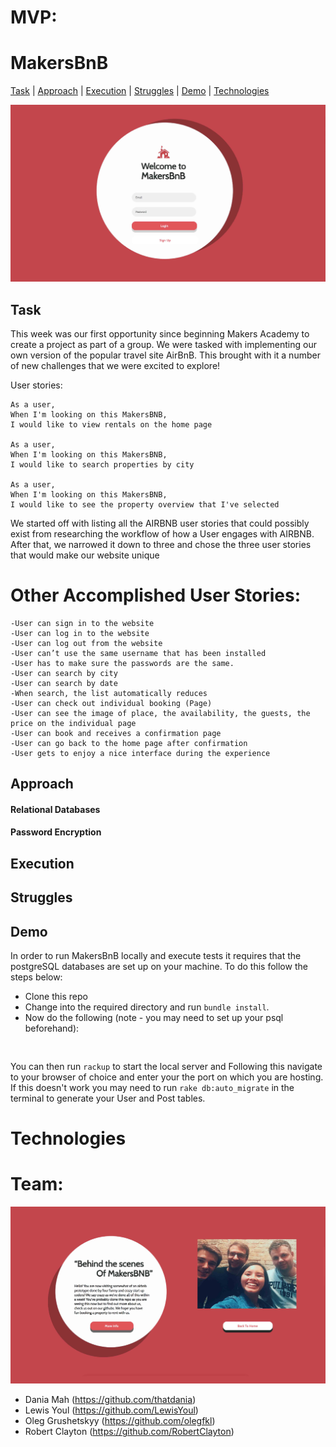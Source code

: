


MVP:  
======






# MakersBnB

[Task](#task) | [Approach](#approach) | [Execution](#execution) | [Struggles](#struggles) | [Demo](#demo) | [Technologies](#technologies)

![](readmeimages/1.jpg)

## <a name="task">Task</a>

This week was our first opportunity since beginning Makers Academy to create a project as part of a group. We were tasked with implementing our own version of the popular travel site AirBnB. This brought with it a number of new challenges that we were excited to explore!


User stories:

```
As a user,
When I'm looking on this MakersBNB,
I would like to view rentals on the home page

As a user,
When I'm looking on this MakersBNB,
I would like to search properties by city

As a user,
When I'm looking on this MakersBNB,
I would like to see the property overview that I've selected

```
We started off with listing all the AIRBNB user stories that could possibly exist from researching the workflow of how a User engages with AIRBNB. After that, we narrowed it down to three and chose the three user stories that would make our website unique

Other Accomplished User Stories:
====================

```
-User can sign in to the website
-User can log in to the website
-User can log out from the website
-User can’t use the same username that has been installed
-User has to make sure the passwords are the same.
-User can search by city
-User can search by date
-When search, the list automatically reduces
-User can check out individual booking (Page)
-User can see the image of place, the availability, the guests, the price on the individual page
-User can book and receives a confirmation page
-User can go back to the home page after confirmation
-User gets to enjoy a nice interface during the experience
```

## <a name="approach">Approach</a>

#### Relational Databases


#### Password Encryption



## <a name="execution">Execution</a>



## <a name="struggles">Struggles</a>



## <a name="demo">Demo</a>

In order to run MakersBnB locally and execute tests it requires that the postgreSQL databases are set up on your machine. To do this follow the steps below:

* Clone this repo
* Change into the required directory and run `bundle install`.
* Now do the following (note - you may need to set up your psql beforehand):

```


```

 You can then run `rackup` to start the local server and Following this navigate to your browser of choice and enter your the port on which you are hosting. If this doesn't work you may need to run `rake db:auto_migrate` in the terminal to generate your User and Post tables.

# <a name="technologies">Technologies</a>




Team:
=======

![](readmeimages/2.jpg)

- Dania Mah (https://github.com/thatdania)
- Lewis Youl (https://github.com/LewisYoul)
- Oleg Grushetskyy (https://github.com/olegfkl)
- Robert Clayton (https://github.com/RobertClayton)
